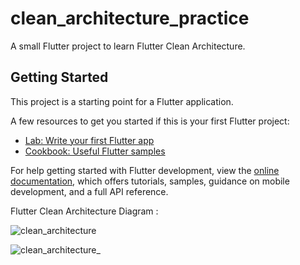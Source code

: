 # clean_architecture_practice

A small Flutter project to learn Flutter Clean Architecture.

## Getting Started

This project is a starting point for a Flutter application.

A few resources to get you started if this is your first Flutter project:

- [Lab: Write your first Flutter app](https://docs.flutter.dev/get-started/codelab)
- [Cookbook: Useful Flutter samples](https://docs.flutter.dev/cookbook)

For help getting started with Flutter development, view the
[online documentation](https://docs.flutter.dev/), which offers tutorials,
samples, guidance on mobile development, and a full API reference.

Flutter Clean Architecture Diagram :

![clean_architecture](https://github.com/user-attachments/assets/c980dcff-eb91-41e1-9fca-c68c20cb46e8)

![clean_architecture_](https://github.com/user-attachments/assets/56f4ad31-08b3-4d5b-b9e6-dbcaf22cf608)
